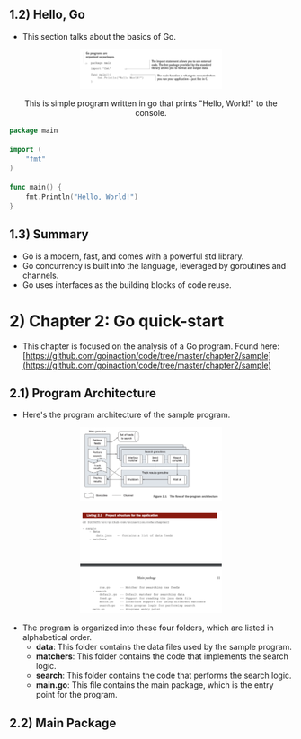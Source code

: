 ## 1.2) Hello, Go
* This section talks about the basics of Go.
<p align="center">
    <img src="./assets/chapter_1/figure1_4_5.png" alt="Figure 1.1" style="height: auto; width:50%;"/>
</p>

<p align="center">This is simple program written in go that prints "Hello, World!" to the console.
</p>

``` Go
package main

import (
	"fmt"
)

func main() {
	fmt.Println("Hello, World!")
}
```

## 1.3) Summary
* Go is a modern, fast, and comes with a powerful std library.
* Go concurrency is built into the language, leveraged by goroutines and channels.
* Go uses interfaces as the building blocks of code reuse.

# 2) Chapter 2: Go quick-start

* This chapter is focused on the analysis of a Go program. Found here: [https://github.com/goinaction/code/tree/master/chapter2/sample](https://github.com/goinaction/code/tree/master/chapter2/sample)

## 2.1) Program Architecture

* Here's the program architecture of the sample program.
<p align="center">
    <img src="./assets/chapter_2/Figure2_1.png" alt="Figure 2.1" style="height: auto; width:50%;"/>
</p>
<p align="center">
    <img src="./assets/chapter_2/Figure2_1_1.png" alt="Figure 2.1.1" style="height: auto; width:50%;"/>
</p>

* The program is organized into these four folders, which are listed in alphabetical order.
    * **data**: This folder contains the data files used by the sample program.
    * **matchers**: This folder contains the code that implements the search logic.
    * **search**: This folder contains the code that performs the search logic.
    * **main.go**: This file contains the main package, which is the entry point for the program.

## 2.2) Main Package
